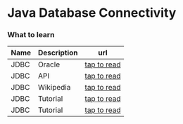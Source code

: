 # Java Database Connectivity

### What to learn

| Name | Description | url |
|---|---|---|
|JDBC | Oracle |[tap to read](https://docs.oracle.com/javase/tutorial/jdbc/basics/index.html)|
|JDBC | API |[tap to read](https://docs.oracle.com/javase/8/docs/technotes/guides/jdbc/)|
|JDBC | Wikipedia |[tap to read](ttps://en.wikipedia.org/wiki/Java_Database_Connectivity)|
|JDBC | Tutorial |[tap to read](https://www.baeldung.com/java-jdbc)|
|JDBC | Tutorial |[tap to read](https://www.javatpoint.com/java-jdbc)|